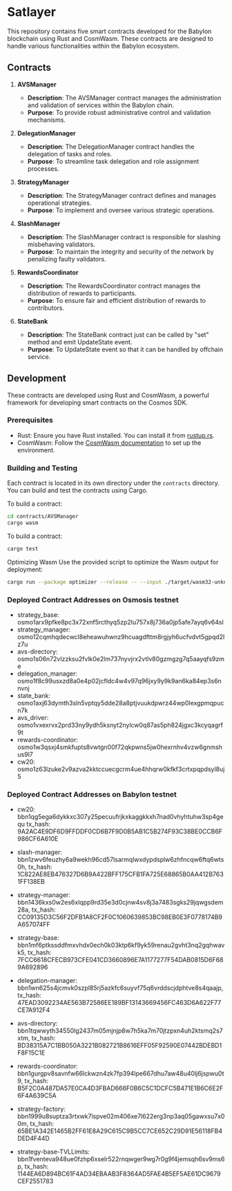 # Satlayer

This repository contains five smart contracts developed for the Babylon blockchain using Rust and CosmWasm. These contracts are designed to handle various functionalities within the Babylon ecosystem.

## Contracts

1. **AVSManager**

   - **Description**: The AVSManager contract manages the administration and validation of services within the Babylon chain.
   - **Purpose**: To provide robust administrative control and validation mechanisms.

2. **DelegationManager**

   - **Description**: The DelegationManager contract handles the delegation of tasks and roles.
   - **Purpose**: To streamline task delegation and role assignment processes.

3. **StrategyManager**

   - **Description**: The StrategyManager contract defines and manages operational strategies.
   - **Purpose**: To implement and oversee various strategic operations.

4. **SlashManager**

   - **Description**: The SlashManager contract is responsible for slashing misbehaving validators.
   - **Purpose**: To maintain the integrity and security of the network by penalizing faulty validators.

5. **RewardsCoordinator**

   - **Description**: The RewardsCoordinator contract manages the distribution of rewards to participants.
   - **Purpose**: To ensure fair and efficient distribution of rewards to contributors.

6. **StateBank**
   - **Description**: The StateBank contract just can be called by "set" method and emit UpdateState event.
   - **Purpose**: To UpdateState event so that it can be handled by offchain service.

## Development

These contracts are developed using Rust and CosmWasm, a powerful framework for developing smart contracts on the Cosmos SDK.

### Prerequisites

- Rust: Ensure you have Rust installed. You can install it from [rustup.rs](https://rustup.rs).
- CosmWasm: Follow the [CosmWasm documentation](https://docs.cosmwasm.com) to set up the environment.

### Building and Testing

Each contract is located in its own directory under the `contracts` directory. You can build and test the contracts using Cargo.

To build a contract:

```sh
cd contracts/AVSManager
cargo wasm
```

To build a contract:

```sh
cargo test
```

Optimizing Wasm
Use the provided script to optimize the Wasm output for deployment:

```sh
cargo run --package optimizer --release -- --input ./target/wasm32-unknown-unknown/release/avsmanager_contract.wasm --output ./target/wasm32-unknown-unknown/release/avsmanager_contract_optimized.wasm
```

### Deployed Contract Addresses on Osmosis testnet

- strategy_base: osmo1arx9pfke8pc3x72xnf5rcthyq5zp2lu757x8j736a0jp5afe7ayq6v64sl
- strategy_manager: osmo12cqmhqdecwcl8eheawuhwnz9hcuagdfttm8rgjyh6ucfvdvt5gpqd2lz7u
- avs-directory: osmo1s06n72vlzzksu2fvlk0e2lm737nyvjrx2vtlv80gzmgzg7q5aayqfs9zme
- delegation_manager: osmo1f8c99usxzd8a0e4p02jcfldc4w4v97q96jxy9y9k9an6ka84ep3s6nnvnj
- state_bank: osmo1axj63dymth3sln5vptqy5dde28a8ptjvuukdpwrz44wp0lexgpmqpucn7k
- avs_driver: osmo1vxexrvx2prd33ny9ydh5ksnyt2nylcw0q87as5ph824jgxc3kcyqagrf9t
- rewards-coordinator: osmo1w3qsxj4smkfupts8vwtgn00f72qkpwns5jw0hexrnhv4vzw6gnmshus9l7
- cw20: osmo1z63lzuke2v9azva2kktccuecgcrm4ue4hhqrw0kfkf3crtxpqpdsyl8uj5

### Deployed Contract Addresses on Babylon testnet

- cw20: bbn1qg5ega6dykkxc307y25pecuufrjkxkaggkkxh7nad0vhyhtuhw3sp4gequ
  tx_hash: 9A2AC4E9DF6D9FFDDF0CD6B7F9D0B5AB1C5B274F93C38BE0CCB6F986CF6A610E

- slash-manager: bbn1zwv6feuzhy6a9wekh96cd57lsarmqlwxdypdsplw6zhfncqw6ftq6wts0h, tx_hash: 1C822AE8EB476327D6B9A422BFF175CFB1FA725E68865B0AA412B7631FF138EB

- strategy-manager: bbn1436kxs0w2es6xlqpp9rd35e3d0cjnw4sv8j3a7483sgks29jqwgsdem28a, tx_hash: CC09135D3C56F2DFB1A8CF2F0C1060639853BC98EB0E3F0778174B9A657074FF

- strategy-base: bbn1mf6ptkssddfmxvhdx0ech0k03ktp6kf9yk59renau2gvht3nq2gqhwavk5, tx_hash: 7FCC6618CFECB973CFE041CD3660896E7A1177277F54DAB0815D6F689A692896

- delegation-manager: bbn1wn625s4jcmvk0szpl85rj5azkfc6suyvf75q6vrddscjdphtve8s4qaajp, tx_hash: 47EAD3092234AE563B72586EE189BF13143669456FC463D6A622F77CE7A912F4

- avs-directory: bbn1tqwwyth34550lg2437m05mjnjp8w7h5ka7m70jtzpxn4uh2ktsmq2s7xtm, tx_hash: BD38315A7C1BB050A3221B082721B8616EFF05F92590E07442BDEBD1F8F15C1E

- rewards-coordinator: bbn1gurgpv8savnfw66lckwzn4zk7fp394lpe667dhu7aw48u40lj6jspwu0t9, tx_hash: B5F2C0A487DA57E0CA4D3FBAD666F0B6C5C1DCFC5B471E1B6C6E2F6F4A639C5A

- strategy-factory: bbn1999u8suptza3rtxwk7lspve02m406xe7l622erg3np3aq05gawxsu7x00m, tx_hash: 65BE1A342E1465B2FF61E8A29C615C9B5CC7CE652C29D91E56118FB4DED4F44D

- strategy-base-TVLLimits: bbn1fventeva948ue0fzhp6xselr522rnqwger9wg7r0g9f4jemsqh6sv9ms6p, tx_hash: 1144EA6D894BC61F4AD34EBAAB3F8364AD5FAE4B5EF5AE61DC9679CEF2551783
